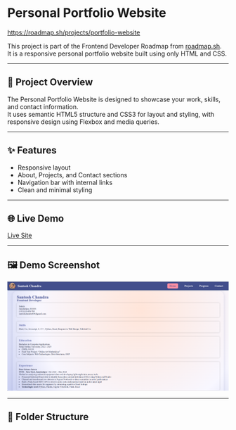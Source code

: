 # Personal Portfolio Website

https://roadmap.sh/projects/portfolio-website

This project is part of the Frontend Developer Roadmap from [roadmap.sh](https://roadmap.sh/frontend).  
It is a responsive personal portfolio website built using only HTML and CSS.

---

## 📄 Project Overview

The Personal Portfolio Website is designed to showcase your work, skills, and contact information.  
It uses semantic HTML5 structure and CSS3 for layout and styling, with responsive design using Flexbox and media queries.

---

## ✨ Features

- Responsive layout
- About, Projects, and Contact sections
- Navigation bar with internal links
- Clean and minimal styling

---

## 🌐 Live Demo

[Live Site](https://santosh6099.github.io/Frontend-Projects-From-Roadmap.sh/Project%203%20Personal%20portfolio/)

---

## 🖼️ Demo Screenshot

![Demo Screenshot](./assets/demo.png)

---

## 📁 Folder Structure

